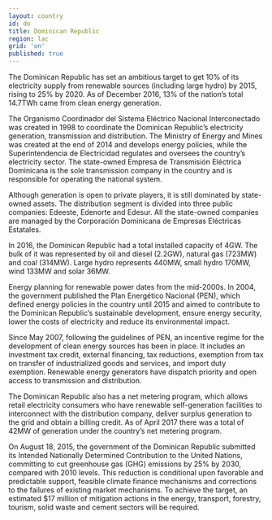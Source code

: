 ```yaml
---
layout: country
id: do
title: Dominican Republic
region: lac
grid: 'on'
published: true
---
```


The Dominican Republic has set an ambitious target to get 10% of its electricity supply from renewable sources (including large hydro) by 2015, rising to 25% by 2020. As of December 2016, 13% of the nation’s total 14.7TWh came from clean energy generation.

The Organismo Coordinador del Sistema Eléctrico Nacional Interconectado was created in 1998 to coordinate the Dominican Republic’s electricity generation, transmission and distribution. The Ministry of Energy and Mines was created at the end of 2014 and develops energy policies, while the Superintendencia de Electricidad regulates and oversees the country’s electricity sector. The state-owned Empresa de Transmisión Eléctrica Dominicana is the sole transmission company in the country and is responsible for operating the national system.

Although generation is open to private players, it is still dominated by state-owned assets. The distribution segment is divided into three public companies: Edeeste, Edenorte and Edesur. All the state-owned companies are managed by the Corporación Dominicana de Empresas Eléctricas Estatales.

In 2016, the Dominican Republic had a total installed capacity of 4GW. The bulk of it was represented by oil and diesel (2.2GW), natural gas (723MW) and coal (314MW). Large hydro represents 440MW, small hydro 170MW, wind 133MW and solar 36MW. 

Energy planning for renewable power dates from the mid-2000s. In 2004, the government published the Plan Energético Nacional (PEN), which defined energy policies in the country until 2015 and aimed to contribute to the Dominican Republic’s sustainable development, ensure energy security, lower the costs of electricity and reduce its environmental impact.

Since May 2007, following the guidelines of PEN, an incentive regime for the development of clean energy sources has been in place. It includes an investment tax credit, external financing, tax reductions, exemption from tax on transfer of industrialized goods and services, and import duty exemption. Renewable energy generators have dispatch priority and open access to transmission and distribution.

The Dominican Republic also has a net metering program, which allows retail electricity consumers who have renewable self-generation facilities to interconnect with the distribution company, deliver surplus generation to the grid and obtain a billing credit. As of April 2017 there was a total of 42MW of generation under the country’s net metering program.

On August 18, 2015, the government of the Dominican Republic submitted its Intended Nationally Determined Contribution to the United Nations, committing to cut greenhouse gas (GHG) emissions by 25% by 2030, compared with 2010 levels. This reduction is conditional upon favorable and predictable support, feasible climate finance mechanisms and corrections to the failures of existing market mechanisms. To achieve the target, an estimated $17 million of mitigation actions in the energy, transport, forestry, tourism, solid waste and cement sectors will be required.

